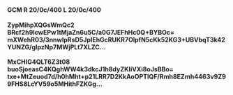 #### GCM R 20/0c/400 L 20/0c/400
**ZypMihpXQGsWmQc2**<br/>**BRcf2h9lcwEPw1tMjaZn6u5C/a0G7JEFhHc0Q+BYBOc=**<br/>**mXWehR03/3nnwlpRsD5JpIEhGcRUKR7OlpfN5cKk52KG3+UBVbqT3k42YUNZG/gIpzNp7MWjPLt7XLZC...**<br/><br/>
**MxCHIG4QLT6Z3t08**<br/>**buoSjoeasC4KQghWW4k3dkcJ1h8dyZKIiVXi8oJsBBo=**<br/>**txe+MtZeuod7d/h0hMht+p21LRR7D2KkAoOPTIQF/Rmh8EZmh4463v9Z99FHS8LcYV59o5MHithFZKGg...**